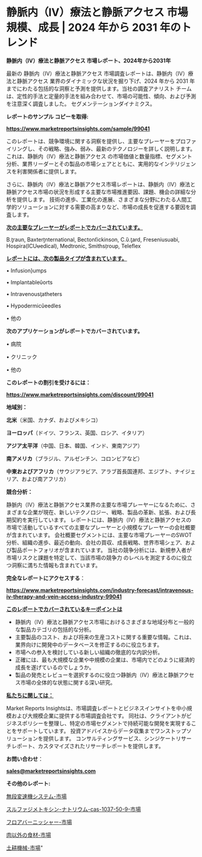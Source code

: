# 静脈内（IV）療法と静脈アクセス 市場規模、成長 | 2024 年から 2031 年のトレンド

<strong>静脈内（IV）療法と静脈アクセス 市場レポート、2024年から2031年</strong>

最新の 静脈内（IV）療法と静脈アクセス 市場調査レポートは、静脈内（IV）療法と静脈アクセス 業界のダイナミックな状況を掘り下げ、2024 年から 2031 年までにわたる包括的な洞察と予測を提供します。当社の調査アナリスト チームは、定性的手法と定量的手法を組み合わせて、市場の可能性、傾向、および予測を注意深く調査しました。 セグメンテーションダイナミクス。



<strong>レポートのサンプル コピーを取得:</strong> <a href=https://www.marketreportsinsights.com/sample/99041>

<strong><u>https://www.marketreportsinsights.com/sample/99041</u></strong></a>

このレポートは、競争環境に関する洞察を提供し、主要なプレーヤーをプロファイリングし、その戦略、強み、弱み、最新のテクノロジーを詳しく説明します。 これは、静脈内（IV）療法と静脈アクセス の市場価値と数量指標、セグメント分析、業界リーダーとその製品の市場シェアとともに、実用的なインテリジェンスを利害関係者に提供します。

さらに、静脈内（IV）療法と静脈アクセス市場レポートは、静脈内（IV）療法と静脈アクセス市場の状況を形成する主要な市場推進要因、課題、機会の詳細な分析を提供します。 技術の進歩、工業化の進展、さまざまな分野にわたる人間工学的ソリューションに対する需要の高まりなど、市場の成長を促進する要因を調査します。



<strong><u>次の主要なプレーヤーがレポートでカバーされています。</u></strong>

B.raun, Baxternternational, Bectonickinson, C..ard, Freseniusabi, Hospira(ICUedical), Medtronic, Smithsroup, Teleflex



<strong><u><b>レポートには、次の製品タイプが含まれています。</b></u></strong>

• Infusionumps

• Implantableorts

• Intravenousatheters

• Hypodermiceedles

• 他の



<strong><b>次のアプリケーションがレポートでカバーされています。</b></strong>

• 病院

• クリニック

• 他の



<strong><b>このレポートの割引を受けるには：</b></strong><a href=https://www.marketreportsinsights.com/discount/99041>

<strong><u>https://www.marketreportsinsights.com/discount/99041</u></strong></a>



<strong>地域別：</strong>



<strong>北米</strong>（米国、カナダ、およびメキシコ）



<strong>ヨーロッパ</strong>（ドイツ、フランス、英国、ロシア、イタリア）



<strong>アジア太平洋</strong>（中国、日本、韓国、インド、東南アジア）



<strong>南アメリカ</strong>（ブラジル、アルゼンチン、コロンビアなど）



<strong>中東およびアフリカ</strong>（サウジアラビア、アラブ首長国連邦、エジプト、ナイジェリア、および南アフリカ）



<strong>競合分析：</strong>

静脈内（IV）療法と静脈アクセス業界の主要な市場プレーヤーになるために、さまざまな企業が現在、新しいテクノロジー、戦略、製品の革新、拡張、および長期契約を実行しています。 レポートには、静脈内（IV）療法と静脈アクセスの市場で活動しているすべての主要なプレーヤーと小規模なプレーヤーの会社概要が含まれています。 会社概要セグメントには、主要な市場プレーヤーのSWOT分析、組織の進歩、最近の動向、会社の買収、成長戦略、世界市場シェア、および製品ポートフォリオが含まれています。 当社の競争分析には、新規参入者が市場リスクと課題を特定して、当該市場の競争力 のレベルを測定するのに役立つ洞察に満ちた情報も含まれています。



<strong>完全なレポートにアクセスする</strong>：

<a href=https://www.marketreportsinsights.com/industry-forecast/intravenous-iv-therapy-and-vein-access-industry-99041>

<strong><u>https://www.marketreportsinsights.com/industry-forecast/intravenous-iv-therapy-and-vein-access-industry-99041</u></strong></a>



<strong><u><b>このレポートでカバーされているキーポイントは</b></u></strong>
<ul>
  <li>静脈内（IV）療法と静脈アクセス市場におけるさまざまな地域分布と一般的な製品カテゴリの包括的な分析。</li>
  <li>主要製品のコスト、および将来の生産コストに関する重要な情報。これは、業界向けに開発中のデータベースを修正するのに役立ちます。</li>
  <li>市場への参入を検討している新しい組織の徹底的な内訳分析。</li>
  <li>正確には、最も大規模な企業や中規模の企業は、市場内でどのように経済的成長を遂げているのでしょうか。</li>
  <li>製品の発売とレビューを選択するのに役立つ静脈内（IV）療法と静脈アクセス市場の全体的な状態に関する深い研究。</li>
</ul>


<strong><u><b>私たちに関しては：</b></u></strong>

Market Reports Insightsは、市場調査レポートとビジネスインサイトを中小規模および大規模企業に提供する市場調査会社です。 同社は、クライアントがビジネスポリシーを整理し、特定の市場セグメントで持続可能な開発を実現することをサポートしています。 投資アドバイスからデータ収集までワンストップソリューションを提供します。 コンサルティングサービス、シンジケートリサーチレポート、カスタマイズされたリサーチレポートを提供します。



<strong><b>お問い合わせ</b></strong>：

<a href=mailto:sales@marketreportsinsights.com>

<strong><u>sales@marketreportsinsights.com</u></strong></a>



<strong>その他のレポート:</strong>

<a href=https://www.linkedin.com/pulse/無段変速機システム-市場-2023-swot-分析と最新イノベーション-2030-6t7kf/>無段変速機システム-市場</a>

<a href=https://www.linkedin.com/pulse/スルファジメトキシン-ナトリウム-cas-1037-50-9-市場-2023-8cmgf/>スルファジメトキシン-ナトリウム-cas-1037-50-9-市場</a>

<a href=https://www.linkedin.com/pulse/フロアバーニッシャー-市場-2023-swot-分析と最新イノベーション-hnsof/>フロアバーニッシャー-市場</a>

<a href=https://www.linkedin.com/pulse/肉以外の食材-市場-2023-推進要因と成長機会-2030-pr-news-hub-cotof/>肉以外の食材-市場</a>

<a href=https://www.linkedin.com/pulse/土耕機械-市場-2023-総合分析と事業成長戦略-2030-pr-news-hub-8tlyf/>土耕機械-市場</a>"
